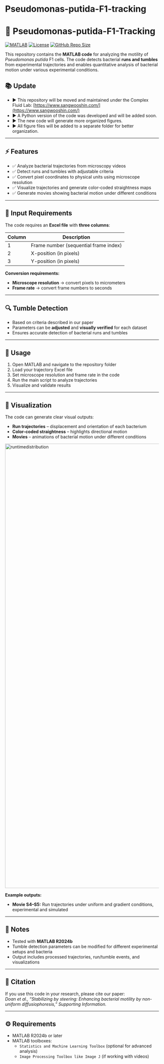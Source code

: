 # Pseudomonas-putida-F1-tracking
# 🦠 Pseudomonas-putida-F1-Tracking

[![MATLAB](https://img.shields.io/badge/MATLAB-R2020b-blue)](https://www.mathworks.com/products/matlab.html)
[![License](https://img.shields.io/badge/License-MIT-green)](LICENSE)
[![GitHub Repo Size](https://img.shields.io/github/repo-size/yourusername/Pseudomonas-putida-F1-Tracking)](https://github.com/yourusername/Pseudomonas-putida-F1-Tracking)

This repository contains the **MATLAB code** for analyzing the motility of *Pseudomonas putida* F1 cells. The code detects bacterial **runs and tumbles** from experimental trajectories and enables quantitative analysis of bacterial motion under various experimental conditions.
## 📚 Update
- ▶ This repository will be moved and maintained under the Complex Fluid Lab: [https://www.sangwooshin.com/](https://www.sangwooshin.com/)
- ▶ A Python version of the code was developed and will be added soon.
- ▶ The new code will generate more organized figures.
- ▶ All figure files will be added to a separate folder for better organization.


---

## ⚡ Features

- ✅ Analyze bacterial trajectories from microscopy videos  
- ✅ Detect runs and tumbles with adjustable criteria  
- ✅ Convert pixel coordinates to physical units using microscope resolution  
- ✅ Visualize trajectories and generate color-coded straightness maps  
- ✅ Generate movies showing bacterial motion under different conditions  

---

## 📂 Input Requirements

The code requires an **Excel file** with **three columns**:  

| Column | Description |
|--------|-------------|
| 1      | Frame number (sequential frame index) |
| 2      | X-position (in pixels) |
| 3      | Y-position (in pixels) |

**Conversion requirements:**  
- **Microscope resolution** → convert pixels to micrometers  
- **Frame rate** → convert frame numbers to seconds  

---

## 🔍 Tumble Detection

- Based on criteria described in our paper  
- Parameters can be **adjusted** and **visually verified** for each dataset  
- Ensures accurate detection of bacterial runs and tumbles  

---

## 🚀 Usage

1. Open MATLAB and navigate to the repository folder  
2. Load your trajectory Excel file  
3. Set microscope resolution and frame rate in the code  
4. Run the main script to analyze trajectories  
5. Visualize and validate results  

---

## 🎥 Visualization

The code can generate clear visual outputs:  

- **Run trajectories** – displacement and orientation of each bacterium  
- **Color-coded straightness** – highlights directional motion  
- **Movies** – animations of bacterial motion under different conditions  

<img width="3020" height="1457" alt="runtimedistribution" src="https://github.com/user-attachments/assets/d2aaa30b-762b-44c4-8196-27cfbb00e7ec" />


**Example outputs:**     
- **Movie S4–S5:** Run trajectories under uniform and gradient conditions, experimental and simulated  
---

## 📝 Notes

- Tested with **MATLAB R2024b**   
- Tumble detection parameters can be modified for different experimental setups and bacteria  
- Output includes processed trajectories, run/tumble events, and visualizations  

---

## 📌 Citation

If you use this code in your research, please cite our paper:  
*Doan et al., “Stabilizing by steering: Enhancing bacterial motility by non-uniform diffusiophoresis,” Supporting Information.*

---

## ⚙️ Requirements

- MATLAB R2024b or later  
- MATLAB toolboxes:  
  - `Statistics and Machine Learning Toolbox` (optional for advanced analysis)  
  - `Image Processing Toolbox like Image J` (if working with videos)  

